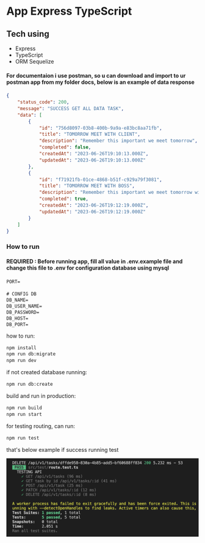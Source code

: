 # App Express TypeScript

## Tech using

- Express
- TypeScript
- ORM Sequelize

#### For documentaion i use postman, so u can download and import to ur postman app from my folder docs, below is an example of data response

```json
{
    "status_code": 200,
    "message": "SUCCESS GET ALL DATA TASK",
    "data": [
        {
            "id": "756d8097-03b8-400b-9a9a-e83bc8aa71fb",
            "title": "TOMORROW MEET WITH CLIENT",
            "description": "Remember this important we meet tomorrow",
            "completed": false,
            "createdAt": "2023-06-26T19:10:13.000Z",
            "updatedAt": "2023-06-26T19:10:13.000Z"
        },
        {
            "id": "f71921fb-01ce-4868-b51f-c929a79f3081",
            "title": "TOMORROW MEET WITH BOSS",
            "description": "Remember this important we meet tomorrow with a big boss",
            "completed": true,
            "createdAt": "2023-06-26T19:12:19.000Z",
            "updatedAt": "2023-06-26T19:12:19.000Z"
        }
    ]
}
```

### How to run

#### REQUIRED : Before running app, fill all value in .env.example file and change this file to .env for configuration database using mysql

```env
PORT=

# CONFIG DB
DB_NAME=
DB_USER_NAME=
DB_PASSWORD=
DB_HOST=
DB_PORT=
```

how to run:

```bash
npm install
npm run db:migrate
npm run dev
```

if not created database running:

```bash
npm run db:create
```

build and run in production:

```bash
npm run build
npm run start
```

for testing routing, can run:

```bash
npm run test
```

that's below example if success running test

<img src="./src/test/success.png" alt="image" width="600"/>
